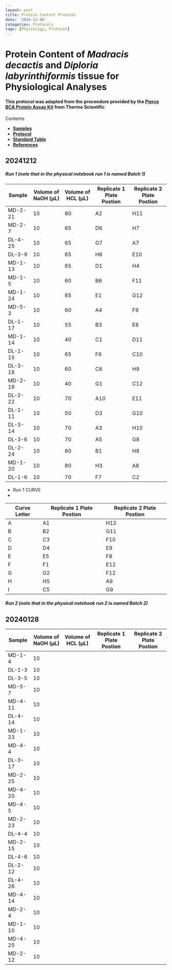 ```yaml
---
layout: post
title: Protein Content Protocol
date: '2024-12-06'
categories: Protocols
tags: [Physiology, Protocol]
---
```


# Protein Content of *Madracis decactis* and *Diploria labyrinthiformis* tissue for Physiological Analyses

#### This protocol was adapted from the proceedure provided by the [Pierce BCA Protein Assay Kit](https://www.thermofisher.com/order/catalog/product/23225?SID=srch-srp-23225) from Thermo Scientific

Contents  
- [**Samples**](#Samples)    
- [**Protocol**](#Protocol)  
- [**Standard Table**](#Table)  
- [**References**](#References)  
## 20241212
##### Run 1 (note that in the physical notebook run 1 is named Batch 1)
|Sample|Volume of NaOH (μL)|Volume of HCL (μL)| Replicate 1 Plate Postion| Replicate 2 Plate Postion|
|------|-------------------|------------------|--------------------------|--------------------------|
|MD-2-21|10|80|A2|H11
|MD-2-7|10|65|D6|H7|
|DL-4-25|10|65|G7|A7|
|DL-3-9|10|65|H6|E10|
|MD-1-13|10|65|D1|H4|
|MD-1-5|10|60|B6|F11|
|MD-1-24|10|85|E1|G12|
|MD-5-3|10|60|A4|F9|
|DL-1-17|10|55|B3|E8|
|MD-1-14|10|40|C1|D11
|DL-1-15|10|65|F6|C10|
|DL-3-18|10|60|C6|H9|
|MD-2-19|10|40|G1|C12|
|DL-2-22|10|70|A10|E11|
|DL-1-11|10|50|D3|G10|
|DL-3-14|10|70|A3|H10|
|DL-3-6|10|70|A5|G8|
|DL-2-24|10|80|B1|H8|
|MD-1-20|10|80|H3|A8|
|DL-1-6|10|70|F7|C2|

- Run 1 CURVE
- 
|Curve Letter|Replicate 1 Plate Postion| Replicate 2 Plate Postion|
|------------|-------------------------|--------------------------|
|A|A1|H12
|B|B2|G11|
|C|C3|F10|
|D|D4|E9|
|E|E5|F8|
|F|F1|E12|
|G|G2|F12|
|H|H5|A9|
|I|C5|G9|

##### Run 2 (note that in the physical notebook run 2 is named Batch 2)


## 20240128
|Sample|Volume of NaOH (μL)|Volume of HCL (μL)| Replicate 1 Plate Postion| Replicate 2 Plate Postion|
|------|-------------------|------------------|--------------------------|--------------------------|
|MD-1-4|10|
|DL-1-3|10|
|DL-3-5|10|
|MD-5-7|10|
|MD-4-11|10|
|DL-4-14|10|
|MD-1-23|10|
|MD-4-4|10|
|DL-3-17|10|
|MD-2-25|10|
|MD-4-20|10|
|MD-4-5|10|
|MD-2-23|10|
|DL-4-4|10|
|MD-2-15|10|
|DL-4-6|10|
|DL-2-12|10|
|DL-4-26|10|
|MD-4-14|10|
|MD-2-4|10|
|MD-1-10|10|
|MD-4-25|10|
|MD-2-12|10|

